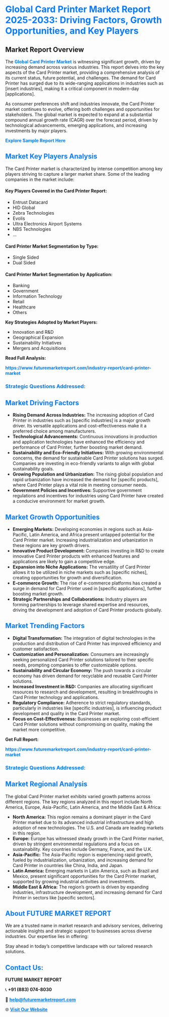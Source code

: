 <h1 style="color: #007BFF;">Global Card Printer Market Report 2025-2033: Driving Factors, Growth Opportunities, and Key Players</h1>

<section id="overview">
<h2>Market Report Overview</h2>
<p>The <a href="https://www.futuremarketreport.com/industry-report/card-printer-market" style="color: #007BFF; text-decoration: none;"><strong>Global Card Printer Market</strong></a> is witnessing significant growth, driven by increasing demand across various industries. This report delves into the key aspects of the Card Printer market, providing a comprehensive analysis of its current status, future potential, and challenges. The demand for Card Printer has surged due to its wide-ranging applications in industries such as [insert industries], making it a critical component in modern-day [applications].</p>
<p>As consumer preferences shift and industries innovate, the Card Printer market continues to evolve, offering both challenges and opportunities for stakeholders. The global market is expected to expand at a substantial compound annual growth rate (CAGR) over the forecast period, driven by technological advancements, emerging applications, and increasing investments by major players.</p>
</section>

<section id="overview">
<p><a href="https://www.futuremarketreport.com/request-sample/reportId=64103" style="color: #007BFF; text-decoration: none;"><strong>Explore Sample Report Here</strong></a></p>
</section>

<section id="key-players">
<h2 style="color: #007BFF;">Market Key Players Analysis</h2>
<p>The Card Printer market is characterized by intense competition among key players striving to capture a larger market share. Some of the leading companies in the market include:</p>
<h4>Key Players Covered in the Card Printer Report:</h4>
<ul><li>Entrust Datacard</li><li>HID Global</li><li>Zebra Technologies</li><li>Evolis</li><li>Ultra Electronics Airport Systems</li><li>NBS Technologies</li><li>...</li></ul>
<h4>Card Printer Market Segmentation by Type:</h4>
<ul><li>Single Sided</li><li>Dual Sided</li></ul>

<h4>Card Printer Market Segmentation by Application:</h4>
<ul><li>Banking</li><li>Government</li><li>Information Technology</li><li>Retail</li><li>Healthcare</li><li>Others</li></ul>
<p><strong>Key Strategies Adopted by Market Players:</strong></p>
<ul>
<li>Innovation and R&D</li>
<li>Geographical Expansion</li>
<li>Sustainability Initiatives</li>
<li>Mergers and Acquisitions</li>
</ul>
</section>

<section>
<p><strong>Read Full Analysis: </strong></p><a href="https://www.futuremarketreport.com/industry-report/card-printer-market" style="color: #007BFF; text-decoration: none;"><strong>https://www.futuremarketreport.com/industry-report/card-printer-market</strong></a>
<h3 style="color: #007BFF;">Strategic Questions Addressed:</h3>
</section>

<section id="driving-factors">
<h2 style="color: #007BFF;">Market Driving Factors</h2>
<ul>
<li><strong>Rising Demand Across Industries:</strong> The increasing adoption of Card Printer in industries such as [specific industries] is a major growth driver. Its versatile applications and cost-effectiveness make it a preferred choice among manufacturers.</li>
<li><strong>Technological Advancements:</strong> Continuous innovations in production and application technologies have enhanced the efficiency and performance of Card Printer, further boosting market demand.</li>
<li><strong>Sustainability and Eco-Friendly Initiatives:</strong> With growing environmental concerns, the demand for sustainable Card Printer solutions has surged. Companies are investing in eco-friendly variants to align with global sustainability goals.</li>
<li><strong>Growing Population and Urbanization:</strong> The rising global population and rapid urbanization have increased the demand for [specific products], where Card Printer plays a vital role in meeting consumer needs.</li>
<li><strong>Government Policies and Incentives:</strong> Supportive government regulations and incentives for industries using Card Printer have created a conducive environment for market growth.</li>
</ul>
</section>

<section id="growth-opportunities">
<h2 style="color: #007BFF;">Market Growth Opportunities</h2>
<ul>
<li><strong>Emerging Markets:</strong> Developing economies in regions such as Asia-Pacific, Latin America, and Africa present untapped potential for the Card Printer market. Increasing industrialization and urbanization in these regions are key growth drivers.</li>
<li><strong>Innovative Product Development:</strong> Companies investing in R&D to create innovative Card Printer products with enhanced features and applications are likely to gain a competitive edge.</li>
<li><strong>Expansion into Niche Applications:</strong> The versatility of Card Printer allows it to be utilized in niche markets such as [specific niches], creating opportunities for growth and diversification.</li>
<li><strong>E-commerce Growth:</strong> The rise of e-commerce platforms has created a surge in demand for Card Printer used in [specific applications], further boosting market growth.</li>
<li><strong>Strategic Partnerships and Collaborations:</strong> Industry players are forming partnerships to leverage shared expertise and resources, driving the development and adoption of Card Printer products globally.</li>
</ul>
</section>

<section id="trending-factors">
<h2 style="color: #007BFF;">Market Trending Factors</h2>
<ul>
<li><strong>Digital Transformation:</strong> The integration of digital technologies in the production and distribution of Card Printer has improved efficiency and customer satisfaction.</li>
<li><strong>Customization and Personalization:</strong> Consumers are increasingly seeking personalized Card Printer solutions tailored to their specific needs, prompting companies to offer customizable options.</li>
<li><strong>Sustainability and Circular Economy:</strong> The push towards a circular economy has driven demand for recyclable and reusable Card Printer solutions.</li>
<li><strong>Increased Investment in R&D:</strong> Companies are allocating significant resources to research and development, resulting in breakthroughs in Card Printer technology and applications.</li>
<li><strong>Regulatory Compliance:</strong> Adherence to strict regulatory standards, particularly in industries like [specific industries], is influencing product development and quality in the Card Printer market.</li>
<li><strong>Focus on Cost-Effectiveness:</strong> Businesses are exploring cost-efficient Card Printer solutions without compromising on quality, making the market more competitive.</li>
</ul>
</section>

<section>
<p><strong>Get Full Report: </strong></p><a href="https://www.futuremarketreport.com/industry-report/card-printer-market" style="color: #007BFF; text-decoration: none;"><strong>https://www.futuremarketreport.com/industry-report/card-printer-market</strong></a>
<h3 style="color: #007BFF;">Strategic Questions Addressed:</h3>
</section>


<section id="regional-analysis">
<h2 style="color: #007BFF;">Market Regional Analysis</h2>
<p>The global Card Printer market exhibits varied growth patterns across different regions. The key regions analyzed in this report include North America, Europe, Asia-Pacific, Latin America, and the Middle East & Africa:</p>
<ul>
<li><strong>North America:</strong> This region remains a dominant player in the Card Printer market due to its advanced industrial infrastructure and high adoption of new technologies. The U.S. and Canada are leading markets in this region.</li>
<li><strong>Europe:</strong> Europe has witnessed steady growth in the Card Printer market, driven by stringent environmental regulations and a focus on sustainability. Key countries include Germany, France, and the U.K.</li>
<li><strong>Asia-Pacific:</strong> The Asia-Pacific region is experiencing rapid growth, fueled by industrialization, urbanization, and increasing demand for Card Printer in countries like China, India, and Japan.</li>
<li><strong>Latin America:</strong> Emerging markets in Latin America, such as Brazil and Mexico, present significant opportunities for the Card Printer market, supported by growing industrial activities and investments.</li>
<li><strong>Middle East & Africa:</strong> The region’s growth is driven by expanding industries, infrastructure development, and increasing demand for Card Printer in sectors like [specific sectors].</li>
</ul>
</section>

<footer>
<h2 style="color: #007BFF;">About FUTURE MARKET REPORT</h2>
<p>We are a trusted name in market research and advisory services, delivering actionable insights and strategic support to businesses across diverse industries. Our expertise lies in offering:</p>

<p>Stay ahead in today’s competitive landscape with our tailored research solutions.</p>

<h2 style="color: #007BFF;">Contact Us:</h2>
<p><strong>FUTURE MARKET REPORT</strong></p>
<p>📞 <strong>+91 (883) 074-8030</strong></p>
<p>📧 <strong><a href="mailto:help@futuremarketreport.com" style="color: #007BFF;">help@futuremarketreport.com</a></strong></p>
<p>🌐 <strong><a href="https://www.futuremarketreport.com/" style="color: #007BFF;">Visit Our Website</a></strong></p>
</footer>